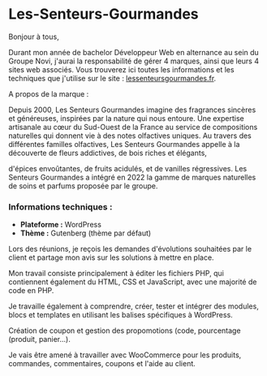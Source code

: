 # Les-Senteurs-Gourmandes

Bonjour à tous,

Durant mon année de bachelor Développeur Web en alternance au sein du Groupe Novi, j'aurai la responsabilité de gérer 4 marques, ainsi que leurs 4 sites web associés.
Vous trouverez ici toutes les informations et les techniques que j'utilise sur le site : [lessenteursgourmandes.fr](https://lessenteursgourmandes.fr).


A propos de la marque : 

Depuis 2000, Les Senteurs Gourmandes imagine des fragrances sincères et généreuses, inspirées par la nature qui nous entoure. Une expertise artisanale au cœur du Sud-Ouest de la France au service de compositions naturelles qui donnent vie à des notes olfactives uniques.
Au travers des différentes familles olfactives, Les Senteurs Gourmandes appelle à la découverte de fleurs addictives, de bois riches et élégants,


d'épices envoûtantes, de fruits acidulés, et de vanilles régressives.
Les Senteurs Gourmandes a intégré en 2022 la gamme de marques naturelles de soins et parfums proposée par le groupe.
### Informations techniques : 
- **Plateforme :** WordPress
- **Thème :** Gutenberg (thème par défaut)

Lors des réunions, je reçois les demandes d'évolutions souhaitées par le client et partage mon avis sur les solutions à mettre en place. 

Mon travail consiste principalement à éditer les fichiers PHP, qui contiennent également du HTML, CSS et JavaScript, avec une majorité de code en PHP.

Je travaille également à comprendre, créer, tester et intégrer des modules, blocs et templates en utilisant les balises spécifiques à WordPress.

Création de coupon et gestion des propomotions (code, pourcentage (produit, panier...).

Je vais être amené à travailler avec WooCommerce pour les produits, commandes, commentaires, coupons et l'aide au client.

